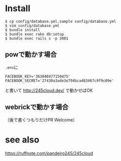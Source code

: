 # Install

```
$ cp config/database.yml.sample config/database.yml
$ vim config/database.yml
$ bundle install
$ bundle exec rake db:setup
$ bundle exec rails s -p 3001
```

## powで動かす場合

`.env`に
```
FACEBOOK_KEY='363848477150475'
FACEBOOK_SECRET='27430a3ade3e794bca483467c9f9c09e'
```
と書いて http://245cloud.dev/ で動かせばOK

## webrickで動かす場合

（後で書くつもりだけPR Welcome）

# see also  
https://ruffnote.com/pandeiro245/245cloud
